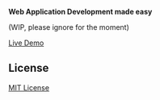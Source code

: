 **Web Application Development made easy**

(WIP, please ignore for the moment)

[Live Demo](https://rozek.github.io/webapp-tinkerer/tools/WAT-AppletManager.html)

## License ##

[MIT License](LICENSE.md)
